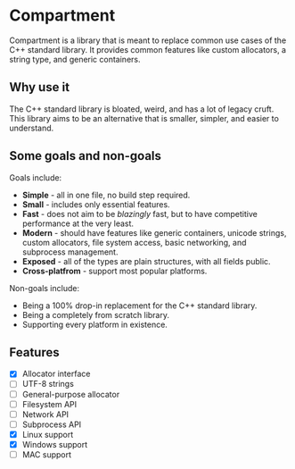 # Compartment
Compartment is a library that is meant to replace common use cases of the C++ standard library.
It provides common features like custom allocators, a string type, and generic containers.

## Why use it
The C++ standard library is bloated, weird, and has a lot of legacy cruft. This library aims to
be an alternative that is smaller, simpler, and easier to understand.

## Some goals and non-goals
Goals include:
+ **Simple** - all in one file, no build step required.
+ **Small** - includes only essential features.
+ **Fast** - does not aim to be *blazingly* fast, but to have competitive performance at the very least.
+ **Modern** - should have features like generic containers, unicode strings, custom allocators,
  file system access, basic networking, and subprocess management.
+ **Exposed** - all of the types are plain structures, with all fields public.
+ **Cross-platfrom** - support most popular platforms.

Non-goals include:
+ Being a 100% drop-in replacement for the C++ standard library.
+ Being a completely from scratch library.
+ Supporting every platform in existence.

## Features
- [x] Allocator interface
- [ ] UTF-8 strings
- [ ] General-purpose allocator
- [ ] Filesystem API
- [ ] Network API
- [ ] Subprocess API
- [x] Linux support
- [x] Windows support
- [ ] MAC support
